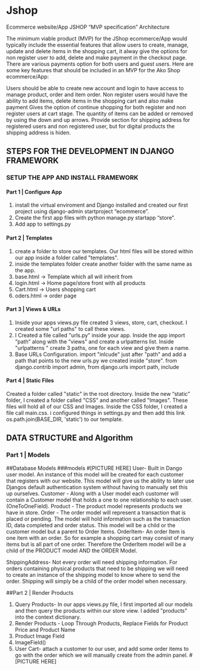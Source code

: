 # Jshop
Ecommerce website/App
JSHOP “MVP specification”
Architecture

The minimum viable product (MVP) for the JShop ecommerce/App would typically include the essential features that allow users to create, manage, update and delete items in the shopping cart, it alway give the options for non register user to add, delete and make payment in the checkout page. There are various payments option for both users and guest users. Here are some key features that should be included in an MVP for the Ako Shop ecommerce/App:

Users should be able to create new account and login to have access to manage product, order and item order.
Non register users would have the ability to add items, delete items in the shopping cart and also make payment
Gives the option of continue shopping for both register and non register users at cart stage. The quantity of items can be added or removed by using the down and up arrows.
Provide section for shipping address for registered users and non registered user, but for digital products the shipping address is hiden.
##                                            STEPS FOR THE DEVELOPMENT IN DJANGO FRAMEWORK
###                                           SETUP THE APP AND INSTALL FRAMEWORK
####             Part 1 | Configure App
1. install the virtual enviroment and Django installed and created our first project using django-admin startproject “ecommerce”.
2. Create the first app files with python manage.py startapp “store".
3. Add app to settings.py
####              Part 2 | Templates
1. create a folder to store our templates. Our html files will be stored within our app inside a folder called "templates".
2. inside the templates folder create another folder with the same name as the app.
3. base.html → Template which all will inherit from
4. login.html → Home page/store front with all products
5. Cart.html → Users shopping cart
6. oders.html → order page
####              Part 3 | Views & URLs
1. Inside your apps views.py file created 3 views, store, cart, checkout. I created some "url paths" to call these views.
2. I Created a file called "urls.py" inside your app. Inside the app import “path” along with the “views” and create a urlpatterns list. Inside "urlpatterns " create 3 paths, one for each view and give them a name.
3. Base URLs Configuration. import "inlcude" just after "path" and add a path that points to the new urls.py we created inside "store". from django.contrib import admin, from django.urls import path, include
####              Part 4 | Static Files
Created a folder called "static" in the root directory.
Inside the new “static” folder, I created a folder called "CSS" and another called "Images". These files will hold all of our CSS and Images.
Inside the CSS folder, I created a file call main.css.
i configured things in settings.py and then add this link os.path.join(BASE_DIR, 'static') to our template.
##            DATA STRUCTURE and Algorithm
###           Part 1 | Models
##Database Models
###models
#[PICTURE HERE]
User- Built in Dango user model. An instance of this model will be created for each customer that registers with our website. This model will give us the ability to later use Djangos default authentication system without having to manually set this up ourselves.
Customer - Along with a User model each customer will contain a Customer model that holds a one to one relationship to each user. (OneToOneField).
Product - The product model represents products we have in store.
Order - The order model will represent a transaction that is placed or pending. The model will hold information such as the transaction ID, data completed and order status. This model will be a child or the customer model but a parent to Order Items.
OrderItem- An order Item is one item with an order. So for example a shopping cart may consist of many items but is all part of one order. Therefore the OrderItem model will be a child of the PRODUCT model AND the ORDER Model.

ShippingAddress- Not every order will need shipping information. For orders containing physical products that need to be shipping we will need to create an instance of the shipping model to know where to send the order. Shipping will simply be a child of the order model when necessary.

##Part 2 | Render Products
1. Query Products- In our apps views.py file, I first imported all our models and then query the products within our store view. I added "products" into the context dictionary.
2. Render Products - Loop Through Products, Replace Fields for Product Price and Product Name
2. Product Image Field
3. ImageField()
4. User Cart- attach a customer to our user, and add some order items to go with the order which we will manually create from the admin panel.
#[PICTURE HERE]

